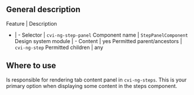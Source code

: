 ## General description

Feature | Description
- | -
Selector | `cvi-ng-step-panel`
Component name | `StepPanelComponent`
Design system module | -
Content | yes
Permitted parent/ancestors | `cvi-ng-step`
Permitted children | any

## Where to use

Is responsible for rendering tab content panel in `cvi-ng-steps`. This is your primary option when displaying some content in the steps component.
